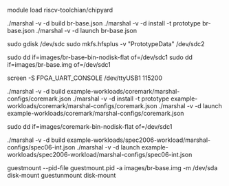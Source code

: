 module load riscv-toolchian/chipyard


./marshal -v -d build br-base.json
./marshal -v -d install -t prototype br-base.json
./marshal -v -d launch br-base.json


sudo gdisk /dev/sdc
sudo mkfs.hfsplus -v "PrototypeData" /dev/sdc2

sudo dd if=images/br-base-bin-nodisk-flat of=/dev/sdc1
sudo dd if=images/br-base.img of=/dev/sdc1

screen -S FPGA_UART_CONSOLE /dev/ttyUSB1 115200


./marshal -v -d build example-workloads/coremark/marshal-configs/coremark.json
./marshal -v -d install -t prototype example-workloads/coremark/marshal-configs/coremark.json
./marshal -v -d launch example-workloads/coremark/marshal-configs/coremark.json

sudo dd if=images/coremark-bin-nodisk-flat of=/dev/sdc1




./marshal -v -d build example-workloads/spec2006-workload/marshal-configs/spec06-int.json
./marshal -v -d launch example-workloads/spec2006-workload/marshal-configs/spec06-int.json

guestmount --pid-file guestmount.pid -a images/br-base.img -m /dev/sda disk-mount
guestunmount disk-mount
